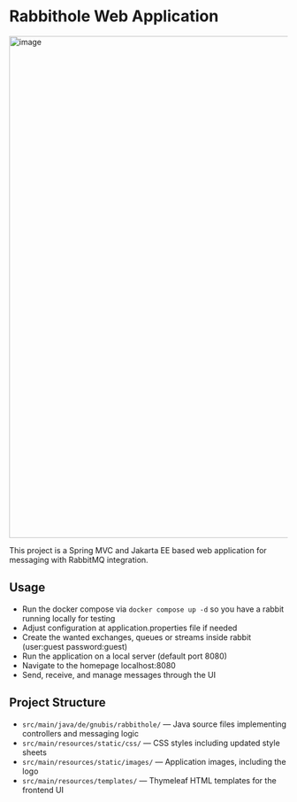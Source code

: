 # Rabbithole Web Application

<img width="1469" height="907" alt="image" src="https://github.com/user-attachments/assets/367da709-68ff-49be-a288-861ec0c8ab74" />


This project is a Spring MVC and Jakarta EE based web application for messaging with RabbitMQ integration.

## Usage

- Run the docker compose via ```docker compose up -d``` so you have a rabbit running locally for testing
- Adjust configuration at application.properties file if needed
- Create the wanted exchanges, queues or streams inside rabbit (user:guest password:guest)
- Run the application on a local server (default port 8080)
- Navigate to the homepage localhost:8080
- Send, receive, and manage messages through the UI

## Project Structure

- `src/main/java/de/gnubis/rabbithole/` — Java source files implementing controllers and messaging logic
- `src/main/resources/static/css/` — CSS styles including updated style sheets
- `src/main/resources/static/images/` — Application images, including the logo
- `src/main/resources/templates/` — Thymeleaf HTML templates for the frontend UI

